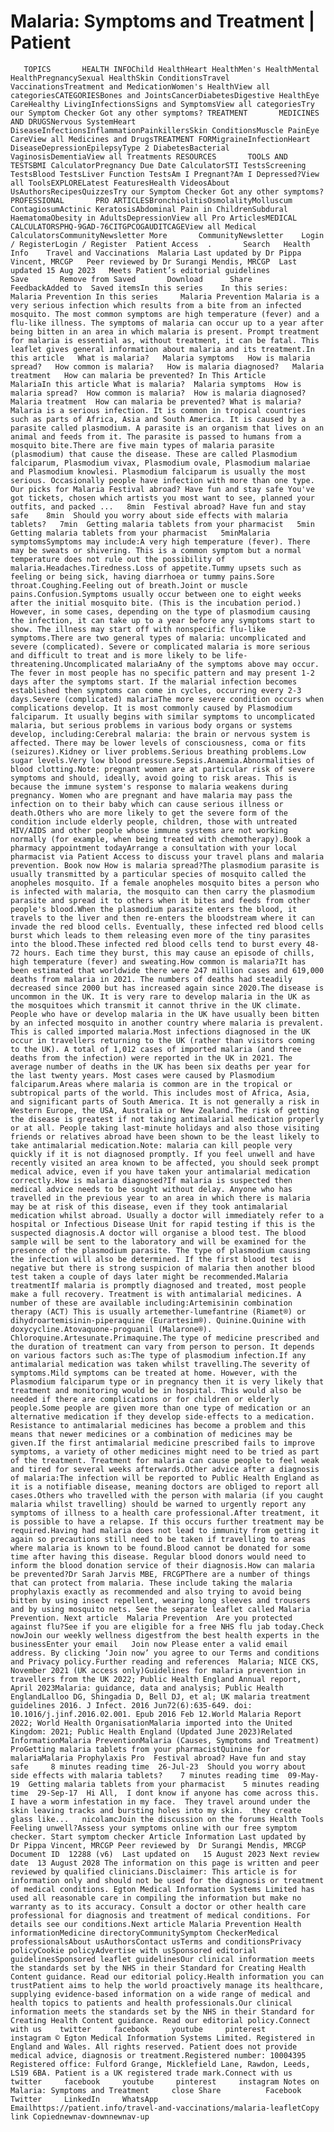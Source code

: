 # Malaria: Symptoms and Treatment | Patient

       TOPICS       HEALTH INFOChild HealthHeart HealthMen's HealthMental HealthPregnancySexual HealthSkin ConditionsTravel VaccinationsTreatment and MedicationWomen's HealthView all categoriesCATEGORIESBones and JointsCancerDiabetesDigestive HealthEye CareHealthy LivingInfectionsSigns and SymptomsView all categoriesTry our Symptom Checker Got any other symptoms? TREATMENT       MEDICINES AND DRUGSNervous SystemHeart DiseaseInfectionsInflammationPainkillersSkin ConditionsMuscle PainEye CareView all Medicines and DrugsTREATMENT FORMigraineInfectionHeart DiseaseDepressionEpilepsyType 2 DiabetesBacterial VaginosisDementiaView all Treatments RESOURCES       TOOLS AND TESTSBMI CalculatorPregnancy Due Date CalculatorSTI TestsScreening TestsBlood TestsLiver Function TestsAm I Pregnant?Am I Depressed?View all ToolsEXPLORELatest FeaturesHealth VideosAbout UsAuthorsRecipesQuizzesTry our Symptom Checker Got any other symptoms? PROFESSIONAL       PRO ARTICLESBronchiolitisOsmolalityMolluscum ContagiosumActinic KeratosisAbdominal Pain in ChildrenSubdural HaematomaObesity in AdultsDepressionView all Pro ArticlesMEDICAL CALCULATORSPHQ-9GAD-76CITGPCOGAUDITCAGEView all Medical CalculatorsCommunityNewsletter More       CommunityNewsletter    Login / RegisterLogin / Register  Patient Access  .       Search   Health Info    Travel and Vaccinations  Malaria Last updated by Dr Pippa Vincent, MRCGP   Peer reviewed by Dr Surangi Mendis, MRCGP  Last updated 15 Aug 2023   Meets Patient’s editorial guidelines            Save       Remove from Saved       Download      Share      FeedbackAdded to  Saved itemsIn this series    In this series:     Malaria Prevention In this series     Malaria Prevention Malaria is a very serious infection which results from a bite from an infected mosquito. The most common symptoms are high temperature (fever) and a flu-like illness. The symptoms of malaria can occur up to a year after being bitten in an area in which malaria is present. Prompt treatment for malaria is essential as, without treatment, it can be fatal. This leaflet gives general information about malaria and its treatment.In this article   What is malaria?   Malaria symptoms   How is malaria spread?   How common is malaria?   How is malaria diagnosed?   Malaria treatment   How can malaria be prevented? In This Article     MalariaIn this article What is malaria?  Malaria symptoms  How is malaria spread?  How common is malaria?  How is malaria diagnosed?  Malaria treatment  How can malaria be prevented? What is malaria?Malaria is a serious infection. It is common in tropical countries such as parts of Africa, Asia and South America. It is caused by a parasite called plasmodium. A parasite is an organism that lives on an animal and feeds from it. The parasite is passed to humans from a mosquito bite.There are five main types of malaria parasite (plasmodium) that cause the disease. These are called Plasmodium falciparum, Plasmodium vivax, Plasmodium ovale, Plasmodium malariae and Plasmodium knowlesi. Plasmodium falciparum is usually the most serious. Occasionally people have infection with more than one type. Our picks for Malaria Festival abroad? Have fun and stay safe You've got tickets, chosen which artists you most want to see, planned your outfits, and packed ...   8min  Festival abroad? Have fun and stay safe    8min  Should you worry about side effects with malaria tablets?   7min  Getting malaria tablets from your pharmacist   5min  Getting malaria tablets from your pharmacist   5minMalaria symptomsSymptoms may include:A very high temperature (fever). There may be sweats or shivering. This is a common symptom but a normal temperature does not rule out the possibility of malaria.Headaches.Tiredness.Loss of appetite.Tummy upsets such as feeling or being sick, having diarrhoea or tummy pains.Sore throat.Coughing.Feeling out of breath.Joint or muscle pains.Confusion.Symptoms usually occur between one to eight weeks after the initial mosquito bite. (This is the incubation period.) However, in some cases, depending on the type of plasmodium causing the infection, it can take up to a year before any symptoms start to show. The illness may start off with nonspecific flu-like symptoms.There are two general types of malaria: uncomplicated and severe (complicated). Severe or complicated malaria is more serious and difficult to treat and is more likely to be life-threatening.Uncomplicated malariaAny of the symptoms above may occur. The fever in most people has no specific pattern and may present 1-2 days after the symptoms start. If the malarial infection becomes established then symptoms can come in cycles, occurring every 2-3 days.Severe (complicated) malariaThe more severe condition occurs when complications develop. It is most commonly caused by Plasmodium falciparum. It usually begins with similar symptoms to uncomplicated malaria, but serious problems in various body organs or systems develop, including:Cerebral malaria: the brain or nervous system is affected. There may be lower levels of consciousness, coma or fits (seizures).Kidney or liver problems.Serious breathing problems.Low sugar levels.Very low blood pressure.Sepsis.Anaemia.Abnormalities of blood clotting.Note: pregnant women are at particular risk of severe symptoms and should, ideally, avoid going to risk areas. This is because the immune system's response to malaria weakens during pregnancy. Women who are pregnant and have malaria may pass the infection on to their baby which can cause serious illness or death.Others who are more likely to get the severe form of the condition include elderly people, children, those with untreated HIV/AIDS and other people whose immune systems are not working normally (for example, when being treated with chemotherapy).Book a pharmacy appointment todayArrange a consultation with your local pharmacist via Patient Access to discuss your travel plans and malaria prevention. Book now How is malaria spread?The plasmodium parasite is usually transmitted by a particular species of mosquito called the anopheles mosquito. If a female anopheles mosquito bites a person who is infected with malaria, the mosquito can then carry the plasmodium parasite and spread it to others when it bites and feeds from other people's blood.When the plasmodium parasite enters the blood, it travels to the liver and then re-enters the bloodstream where it can invade the red blood cells. Eventually, these infected red blood cells burst which leads to them releasing even more of the tiny parasites into the blood.These infected red blood cells tend to burst every 48-72 hours. Each time they burst, this may cause an episode of chills, high temperature (fever) and sweating.How common is malaria?It has been estimated that worldwide there were 247 million cases and 619,000 deaths from malaria in 2021. The numbers of deaths had steadily decreased since 2000 but has increased again since 2020.The disease is uncommon in the UK. It is very rare to develop malaria in the UK as the mosquitoes which transmit it cannot thrive in the UK climate. People who have or develop malaria in the UK have usually been bitten by an infected mosquito in another country where malaria is prevalent. This is called imported malaria.Most infections diagnosed in the UK occur in travellers returning to the UK (rather than visitors coming to the UK). A total of 1,012 cases of imported malaria (and three deaths from the infection) were reported in the UK in 2021. The average number of deaths in the UK has been six deaths per year for the last twenty years. Most cases were caused by Plasmodium falciparum.Areas where malaria is common are in the tropical or subtropical parts of the world. This includes most of Africa, Asia, and significant parts of South America. It is not generally a risk in Western Europe, the USA, Australia or New Zealand.The risk of getting the disease is greatest if not taking antimalarial medication properly or at all. People taking last-minute holidays and also those visiting friends or relatives abroad have been shown to be the least likely to take antimalarial medication.Note: malaria can kill people very quickly if it is not diagnosed promptly. If you feel unwell and have recently visited an area known to be affected, you should seek prompt medical advice, even if you have taken your antimalarial medication correctly.How is malaria diagnosed?If malaria is suspected then medical advice needs to be sought without delay. Anyone who has travelled in the previous year to an area in which there is malaria may be at risk of this disease, even if they took antimalarial medication whilst abroad. Usually a doctor will immediately refer to a hospital or Infectious Disease Unit for rapid testing if this is the suspected diagnosis.A doctor will organise a blood test. The blood sample will be sent to the laboratory and will be examined for the presence of the plasmodium parasite. The type of plasmodium causing the infection will also be determined. If the first blood test is negative but there is strong suspicion of malaria then another blood test taken a couple of days later might be recommended.Malaria treatmentIf malaria is promptly diagnosed and treated, most people make a full recovery. Treatment is with antimalarial medicines. A number of these are available including:Artemisinin combination therapy (ACT) This is usually artemether-lumefantrine (Riamet®) or dihydroartemisinin-piperaquine (Eurartesim®). Quinine.Quinine with doxycycline.Atovaquone-proguanil (Malarone®). Chloroquine.Artesunate.Primaquine.The type of medicine prescribed and the duration of treatment can vary from person to person. It depends on various factors such as:The type of plasmodium infection.If any antimalarial medication was taken whilst travelling.The severity of symptoms.Mild symptoms can be treated at home. However, with the Plasmodium falciparum type or in pregnancy then it is very likely that treatment and monitoring would be in hospital. This would also be needed if there are complications or for children or elderly people.Some people are given more than one type of medication or an alternative medication if they develop side-effects to a medication. Resistance to antimalarial medicines has become a problem and this means that newer medicines or a combination of medicines may be given.If the first antimalarial medicine prescribed fails to improve symptoms, a variety of other medicines might need to be tried as part of the treatment. Treatment for malaria can cause people to feel weak and tired for several weeks afterwards.Other advice after a diagnosis of malaria:The infection will be reported to Public Health England as it is a notifiable disease, meaning doctors are obliged to report all cases.Others who travelled with the person with malaria (if you caught malaria whilst travelling) should be warned to urgently report any symptoms of illness to a health care professional.After treatment, it is possible to have a relapse. If this occurs further treatment may be required.Having had malaria does not lead to immunity from getting it again so precautions still need to be taken if travelling to areas where malaria is known to be found.Blood cannot be donated for some time after having this disease. Regular blood donors would need to inform the blood donation service of their diagnosis.How can malaria be prevented?Dr Sarah Jarvis MBE, FRCGPThere are a number of things that can protect from malaria. These include taking the malaria prophylaxis exactly as recommended and also trying to avoid being bitten by using insect repellent, wearing long sleeves and trousers and by using mosquito nets. See the separate leaflet called Malaria Prevention. Next article  Malaria Prevention  Are you protected against flu?See if you are eligible for a free NHS flu jab today.Check nowJoin our weekly wellness digestfrom the best health experts in the businessEnter your email   Join now Please enter a valid email address. By clicking ‘Join now’ you agree to our Terms and conditions and Privacy policy.Further reading and references  Malaria; NICE CKS, November 2021 (UK access only)Guidelines for malaria prevention in travellers from the UK 2022; Public Health England Annual report, April 2023Malaria: guidance, data and analysis; Public Health EnglandLalloo DG, Shingadia D, Bell DJ, et al; UK malaria treatment guidelines 2016. J Infect. 2016 Jun72(6):635-649. doi: 10.1016/j.jinf.2016.02.001. Epub 2016 Feb 12.World Malaria Report 2022; World Health OrganisationMalaria imported into the United Kingdom: 2021; Public Health England (Updated June 2023)Related InformationMalaria PreventionMalaria (Causes, Symptoms and Treatment) ProGetting malaria tablets from your pharmacistQuinine for malariaMalaria Prophylaxis Pro  Festival abroad? Have fun and stay safe     8 minutes reading time  26-Jul-23  Should you worry about side effects with malaria tablets?    7 minutes reading time  09-May-19  Getting malaria tablets from your pharmacist    5 minutes reading time  29-Sep-17  Hi All,  I dont know if anyone has come across this.  I have a worm infestation in my face.  They travel around under the skin leaving tracks and bursting holes into my skin.  they create glass like...   nicolamcJoin the discussion on the forums Health Tools Feeling unwell?Assess your symptoms online with our free symptom checker. Start symptom checker Article Information Last updated by   Dr Pippa Vincent, MRCGP Peer reviewed by  Dr Surangi Mendis, MRCGP Document ID  12288 (v6)  Last updated on   15 August 2023 Next review date  13 August 2028 The information on this page is written and peer reviewed by qualified clinicians.Disclaimer: This article is for information only and should not be used for the diagnosis or treatment of medical conditions. Egton Medical Information Systems Limited has used all reasonable care in compiling the information but make no warranty as to its accuracy. Consult a doctor or other health care professional for diagnosis and treatment of medical conditions. For details see our conditions.Next article Malaria Prevention Health informationMedicine directoryCommunitySymptom CheckerMedical professionalsAbout usAuthorsContact usTerms and conditionsPrivacy policyCookie policyAdvertise with usSponsored editorial guidelinesSponsored leaflet guidelinesOur clinical information meets the standards set by the NHS in their Standard for Creating Health Content guidance. Read our editorial policy.Health information you can trustPatient aims to help the world proactively manage its healthcare, supplying evidence-based information on a wide range of medical and health topics to patients and health professionals.Our clinical information meets the standards set by the NHS in their Standard for Creating Health Content guidance. Read our editorial policy.Connect with us    twitter     facebook     youtube     pinterest     instagram © Egton Medical Information Systems Limited. Registered in England and Wales. All rights reserved. Patient does not provide medical advice, diagnosis or treatment.Registered number: 10004395 Registered office: Fulford Grange, Micklefield Lane, Rawdon, Leeds, LS19 6BA. Patient is a UK registered trade mark.Connect with us    twitter     facebook     youtube     pinterest     instagram Notes on Malaria: Symptoms and Treatment     close Share          Facebook     Twitter     LinkedIn     WhatsApp     Emailhttps://patient.info/travel-and-vaccinations/malaria-leafletCopy link Copiednewnav-downnewnav-up


